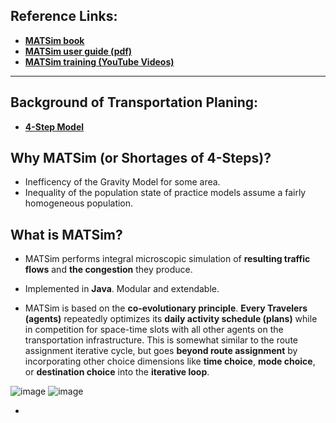 ## Reference Links: 
 - [**MATSim book**](https://www.ubiquitypress.com/site/books/e/10.5334/baw/) 
 - [**MATSim user guide (pdf)**](http://ci.matsim.org:8080/job/MATSim-Book/ws/partOne-latest.pdf) 
 - [**MATSim training (YouTube Videos)**](https://www.youtube.com/watch?v=y3T_DaDA3_c&list=PLLGIZCXnKbU6-9vy_rKZ6gW7E_ra42hfX) 

________________________________________________
## Background of Transportation Planing: 
 - [**4-Step Model**](https://github.com/GangSuUGA/The-Optimization-of-Sensor-Location/blob/main/Background:%20Traffic%204-step%20model.md) 

## Why MATSim (or Shortages of 4-Steps)? 
 - Inefficency of the Gravity Model for some area. 
 - Inequality of the population state of practice models assume a fairly homogeneous population. 



## What is MATSim? 
 - MATSim performs integral microscopic simulation of **resulting traffic flows** and **the congestion** they produce.  


 - Implemented in **Java**. Modular and extendable. 


 - MATSim is based on the **co-evolutionary principle**. **Every Travelers (agents)** repeatedly optimizes its **daily activity schedule (plans)** while in competition for space-time slots with all other agents on the transportation infrastructure. This is somewhat similar to the route assignment iterative cycle, but goes **beyond route assignment** by incorporating other choice dimensions like **time choice**, **mode choice**, or **destination choice** into the **iterative loop**.

![image](https://user-images.githubusercontent.com/88390140/134030107-72824015-2e63-4e73-802e-7b6baf35e683.png)
![image](https://user-images.githubusercontent.com/88390140/134051232-1744ffa2-4f27-4aa6-b390-f271add57799.png)


 - 

